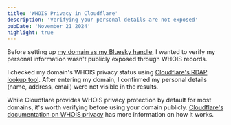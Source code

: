 ```yaml
---
title: 'WHOIS Privacy in Cloudflare'
description: 'Verifying your personal details are not exposed'
pubDate: 'November 21 2024'
highlight: true
---
```


Before setting up [my domain as my Bluesky handle](https://bsky.social/about/blog/4-28-2023-domain-handle-tutorial), I wanted to verify my personal information wasn't publicly exposed through WHOIS records.

I checked my domain's WHOIS privacy status using [Cloudflare's RDAP lookup tool](https://rdap.cloudflare.com/). After entering my domain, I confirmed my personal details (name, address, email) were not visible in the results.

While Cloudflare provides WHOIS privacy protection by default for most domains, it's worth verifying before using your domain publicly. [Cloudflare's documentation on WHOIS privacy](https://developers.cloudflare.com/registrar/account-options/whois-redaction/) has more information on how it works.
